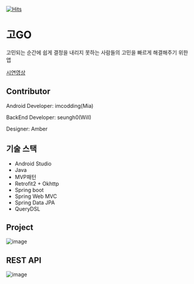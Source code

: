[![Hits](https://hits.seeyoufarm.com/api/count/incr/badge.svg?url=https%3A%2F%2Fgithub.com%2Fimcodding&count_bg=%2379C83D&title_bg=%23555555&icon=&icon_color=%23E7E7E7&title=hits&edge_flat=false)](https://hits.seeyoufarm.com)


# 고GO
고민되는 순간에 쉽게 결정을 내리지 못하는 사람들의 고민을 빠르게 해결해주기 위한 앱

[시연영상](https://youtu.be/LOE6TOqJiqo)


## Contributor
Android Developer: imcodding(Mia)

BackEnd Developer: seungh0(Will)

Designer: Amber

## 기술 스택
- Android Studio
- Java
- MVP패턴
- Retrofit2 + Okhttp
- Spring boot
- Spring Web MVC
- Spring Data JPA
- QueryDSL

## Project
![image](https://user-images.githubusercontent.com/55366664/113566852-7504e980-9648-11eb-8323-befcacfac854.png)

## REST API
![image](https://user-images.githubusercontent.com/55366664/113569718-e8f5c080-964d-11eb-931c-f2f52d782bb8.png)
